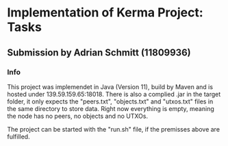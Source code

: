 # Implementation of Kerma Project: Tasks

## Submission by Adrian Schmitt (11809936)

### Info
This project was implemendet in Java (Version 11), build by Maven and is hosted under 139.59.159.65:18018. 
There is also a complied .jar in the target folder, it only expects the "peers.txt", "objects.txt" and "utxos.txt" files in the same directory to store data.
Right now everything is empty, meaning the node has no peers, no objects and no UTXOs.

The project can be started with the "run.sh" file, if the premisses above are fulfilled.

